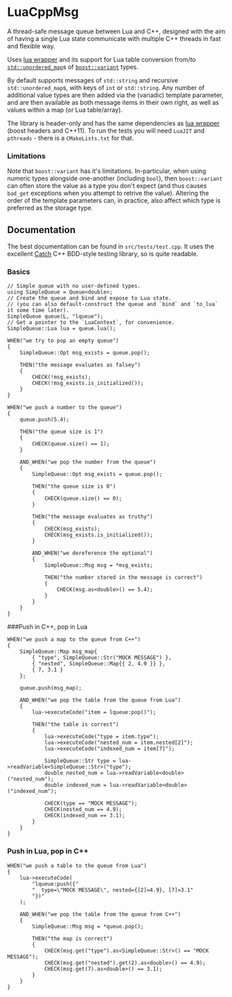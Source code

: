 # LuaCppMsg
A thread-safe message queue between Lua and C++, designed with the aim of having a single 
Lua state communicate with multiple C++ threads in fast and flexible way.

Uses [lua wrapper](https://github.com/ahupowerdns/luawrapper) and its support for Lua table 
conversion from/to 
[`std::unordered_map`](http://en.cppreference.com/w/cpp/container/unordered_map)s 
of [`boost::variant`](http://www.boost.org/doc/libs/1_61_0/doc/html/variant.html) types.

By default supports messages of `std::string` and 
recursive `std::unordered_map`s, with keys of `int` or `std::string`.  Any number of additional 
value types are then added via the (variadic) template parameter, and are then available as both 
message items in their own right, as well as values within a map (or Lua table/array).

The library is header-only and has the same dependencies as 
[lua wrapper](https://github.com/ahupowerdns/luawrapper) (boost headers and  C++11).  To run the 
tests you will need `LuaJIT` and `pthreads` - there is a `CMakeLists.txt`
for that.

### Limitations
Note that `boost::variant` has it's limitations.  In-particular, when using numeric types
alongside one-another (including `bool`), then `boost::variant` can often store the value as a 
type you don't expect (and thus causes `bad_get` exceptions when you attempt to retrive the value).
Altering the order of the template parameters can, in practice, also affect which type is 
preferred as the storage type.

## Documentation
The best documentation can be found in `src/tests/test.cpp`.  It uses the excellent
[Catch](https://github.com/philsquared/Catch) C++ BDD-style testing library, so is quite readable.

### Basics
```
// Simple queue with no user-defined types.
using SimpleQueue = Queue<double>;
// Create the queue and bind and expose to Lua state.
// (you can also default-construct the queue and `bind` and `to_lua` it some time later).
SimpleQueue queue(L, "lqueue");
// Get a pointer to the `LuaContext`, for convenience. 
SimpleQueue::Lua lua = queue.lua();
```
```
WHEN("we try to pop an empty queue")
{
	SimpleQueue::Opt msg_exists = queue.pop();

	THEN("the message evaluates as falsey")
	{
		CHECK(!msg_exists);
		CHECK(!msg_exists.is_initialized());
	}
}

WHEN("we push a number to the queue")
{
	queue.push(5.4);

	THEN("the queue size is 1")
	{
		CHECK(queue.size() == 1);
	}

	AND_WHEN("we pop the number from the queue")
	{
		SimpleQueue::Opt msg_exists = queue.pop();

		THEN("the queue size is 0")
		{
			CHECK(queue.size() == 0);
		}

		THEN("the message evaluates as truthy")
		{
			CHECK(msg_exists);
			CHECK(msg_exists.is_initialized());
		}

		AND_WHEN("we dereference the optional")
		{
			SimpleQueue::Msg msg = *msg_exists;

			THEN("the number stored in the message is correct")
			{
				CHECK(msg.as<double>() == 5.4);
			}
		}
	}
}
```		

###Push in C++, pop in Lua

```
WHEN("we push a map to the queue from C++")
{
	SimpleQueue::Map msg_map{
		{ "type", SimpleQueue::Str("MOCK MESSAGE") },
		{ "nested", SimpleQueue::Map{{ 2, 4.9 }} },
		{ 7, 3.1 }
	};

	queue.push(msg_map);

	AND_WHEN("we pop the table from the queue from Lua")
	{
		lua->executeCode("item = lqueue:pop()");

		THEN("the table is correct")
		{
			lua->executeCode("type = item.type");
			lua->executeCode("nested_num = item.nested[2]");
			lua->executeCode("indexed_num = item[7]");

			SimpleQueue::Str type = lua->readVariable<SimpleQueue::Str>("type");
			double nested_num = lua->readVariable<double>("nested_num");
			double indexed_num = lua->readVariable<double>("indexed_num");

			CHECK(type == "MOCK MESSAGE");
			CHECK(nested_num == 4.9);
			CHECK(indexed_num == 3.1);
		}
	}
}
```

### Push in Lua, pop in C++
```
WHEN("we push a table to the queue from Lua")
{
	lua->executeCode(
		"lqueue:push({"
		"  type=\"MOCK MESSAGE\", nested={[2]=4.9}, [7]=3.1"
		"})"
	);

	AND_WHEN("we pop the table from the queue from C++")
	{
		SimpleQueue::Msg msg = *queue.pop();

		THEN("the map is correct")
		{
			CHECK(msg.get("type").as<SimpleQueue::Str>() == "MOCK MESSAGE");
			CHECK(msg.get("nested").get(2).as<double>() == 4.9);
			CHECK(msg.get(7).as<double>() == 3.1);
		}
	}
}
```
